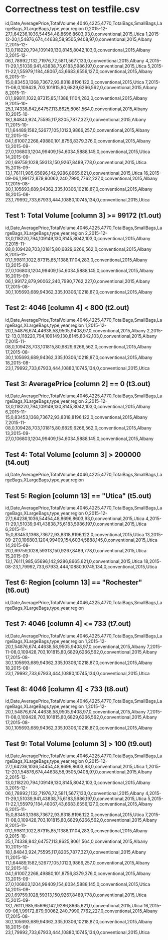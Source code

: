 # Correctness test on testfile.csv

id,Date,AveragePrice,TotalVolume,4046,4225,4770,TotalBags,SmallBags,LargeBags,XLargeBags,type,year,region
0,2015-12-27,1,64236,1036,54454,48,8696,8603,93,0,conventional,2015,Utica
1,2015-12-20,1,54876,674,44638,58,9505,9408,97,0,conventional,2015,Albany
2,2015-12-13,0,118220,794,109149,130,8145,8042,103,0,conventional,2015,Albany
3,2015-12-06,1,78992,1132,71976,72,5811,5677,133,0,conventional,2015,Albany
4,2015-11-29,1,51039,941,43838,75,6183,5986,197,0,conventional,2015,Utica
5,2015-11-22,1,55979,1184,48067,43,6683,6556,127,0,conventional,2015,Albany
6,2015-11-15,0,83453,1368,73672,93,8318,8196,122,0,conventional,2015,Utica
7,2015-11-08,0,109428,703,101815,80,6829,6266,562,0,conventional,2015,Albany
8,2015-11-01,1,99811,1022,87315,85,11388,11104,283,0,conventional,2015,Albany
9,2015-10-25,1,74338,842,64757,113,8625,8061,564,0,conventional,2015,Albany
10,2015-10-18,1,84843,924,75595,117,8205,7877,327,0,conventional,2015,Albany
11,2015-10-11,1,64489,1582,52677,105,10123,9866,257,0,conventional,2015,Albany
12,2015-10-04,1,61007,2268,49880,101,8756,8379,376,0,conventional,2015,Albany
13,2015-09-27,0,106803,1204,99409,154,6034,5888,145,0,conventional,2015,Utica
14,2015-09-20,1,69759,1028,59313,150,9267,8489,778,0,conventional,2015,Utica
15,2015-09-13,1,76111,985,65696,142,9286,8665,621,0,conventional,2015,Utica
16,2015-09-06,1,99172,879,90062,240,7990,7762,227,0,conventional,2015,Albany
17,2015-08-30,1,105693,689,94362,335,10306,10218,87,0,conventional,2015,Albany
18,2015-08-23,1,79992,733,67933,444,10880,10745,134,0,conventional,2015,Utica

## Test 1: Total Volume [column 3] >= 99172 (t1.out)
id,Date,AveragePrice,TotalVolume,4046,4225,4770,TotalBags,SmallBags,LargeBags,XLargeBags,type,year,region
2,2015-12-13,0,118220,794,109149,130,8145,8042,103,0,conventional,2015,Albany
7,2015-11-08,0,109428,703,101815,80,6829,6266,562,0,conventional,2015,Albany
8,2015-11-01,1,99811,1022,87315,85,11388,11104,283,0,conventional,2015,Albany
13,2015-09-27,0,106803,1204,99409,154,6034,5888,145,0,conventional,2015,Albany
16,2015-09-06,1,99172,879,90062,240,7990,7762,227,0,conventional,2015,Albany
17,2015-08-30,1,105693,689,94362,335,10306,10218,87,0,conventional,2015,Albany

## Test 2: 4046 [column 4] < 800 (t2.out)
id,Date,AveragePrice,TotalVolume,4046,4225,4770,TotalBags,SmallBags,LargeBags,XLargeBags,type,year,region
1,2015-12-20,1,54876,674,44638,58,9505,9408,97,0,conventional,2015,Albany
2,2015-12-13,0,118220,794,109149,130,8145,8042,103,0,conventional,2015,Albany
7,2015-11-08,0,109428,703,101815,80,6829,6266,562,0,conventional,2015,Albany
17,2015-08-30,1,105693,689,94362,335,10306,10218,87,0,conventional,2015,Albany
18,2015-08-23,1,79992,733,67933,444,10880,10745,134,0,conventional,2015,Utica

## Test 3: AveragePrice [column 2] == 0 (t3.out)
id,Date,AveragePrice,TotalVolume,4046,4225,4770,TotalBags,SmallBags,LargeBags,XLargeBags,type,year,region
2,2015-12-13,0,118220,794,109149,130,8145,8042,103,0,conventional,2015,Albany
6,2015-11-15,0,83453,1368,73672,93,8318,8196,122,0,conventional,2015,Albany
7,2015-11-08,0,109428,703,101815,80,6829,6266,562,0,conventional,2015,Albany
13,2015-09-27,0,106803,1204,99409,154,6034,5888,145,0,conventional,2015,Albany

## Test 4: Total Volume [column 3] > 200000 (t4.out)
id,Date,AveragePrice,TotalVolume,4046,4225,4770,TotalBags,SmallBags,LargeBags,XLargeBags,type,year,region

## Test 5: Region [column 13] == "Utica" (t5.out)
id,Date,AveragePrice,TotalVolume,4046,4225,4770,TotalBags,SmallBags,LargeBags,XLargeBags,type,year,region
0,2015-12-27,1,64236,1036,54454,48,8696,8603,93,0,conventional,2015,Utica
4,2015-11-29,1,51039,941,43838,75,6183,5986,197,0,conventional,2015,Utica
6,2015-11-15,0,83453,1368,73672,93,8318,8196,122,0,conventional,2015,Utica
13,2015-09-27,0,106803,1204,99409,154,6034,5888,145,0,conventional,2015,Utica
14,2015-09-20,1,69759,1028,59313,150,9267,8489,778,0,conventional,2015,Utica
15,2015-09-13,1,76111,985,65696,142,9286,8665,621,0,conventional,2015,Utica
18,2015-08-23,1,79992,733,67933,444,10880,10745,134,0,conventional,2015,Utica

## Test 6: Region [column 13] == "Rochester" (t6.out)
id,Date,AveragePrice,TotalVolume,4046,4225,4770,TotalBags,SmallBags,LargeBags,XLargeBags,type,year,region

## Test 7: 4046 [column 4] <= 733 (t7.out)
id,Date,AveragePrice,TotalVolume,4046,4225,4770,TotalBags,SmallBags,LargeBags,XLargeBags,type,year,region
1,2015-12-20,1,54876,674,44638,58,9505,9408,97,0,conventional,2015,Albany
7,2015-11-08,0,109428,703,101815,80,6829,6266,562,0,conventional,2015,Albany
17,2015-08-30,1,105693,689,94362,335,10306,10218,87,0,conventional,2015,Albany
18,2015-08-23,1,79992,733,67933,444,10880,10745,134,0,conventional,2015,Utica

## Test 8: 4046 [column 4] < 733 (t8.out)
id,Date,AveragePrice,TotalVolume,4046,4225,4770,TotalBags,SmallBags,LargeBags,XLargeBags,type,year,region
1,2015-12-20,1,54876,674,44638,58,9505,9408,97,0,conventional,2015,Albany
7,2015-11-08,0,109428,703,101815,80,6829,6266,562,0,conventional,2015,Albany
17,2015-08-30,1,105693,689,94362,335,10306,10218,87,0,conventional,2015,Albany

## Test 9: Total Volume [column 3] > 100 (t9.out)
id,Date,AveragePrice,TotalVolume,4046,4225,4770,TotalBags,SmallBags,LargeBags,XLargeBags,type,year,region
0,2015-12-27,1,64236,1036,54454,48,8696,8603,93,0,conventional,2015,Utica
1,2015-12-20,1,54876,674,44638,58,9505,9408,97,0,conventional,2015,Albany
2,2015-12-13,0,118220,794,109149,130,8145,8042,103,0,conventional,2015,Albany
3,2015-12-06,1,78992,1132,71976,72,5811,5677,133,0,conventional,2015,Albany
4,2015-11-29,1,51039,941,43838,75,6183,5986,197,0,conventional,2015,Utica
5,2015-11-22,1,55979,1184,48067,43,6683,6556,127,0,conventional,2015,Albany
6,2015-11-15,0,83453,1368,73672,93,8318,8196,122,0,conventional,2015,Utica
7,2015-11-08,0,109428,703,101815,80,6829,6266,562,0,conventional,2015,Albany
8,2015-11-01,1,99811,1022,87315,85,11388,11104,283,0,conventional,2015,Albany
9,2015-10-25,1,74338,842,64757,113,8625,8061,564,0,conventional,2015,Albany
10,2015-10-18,1,84843,924,75595,117,8205,7877,327,0,conventional,2015,Albany
11,2015-10-11,1,64489,1582,52677,105,10123,9866,257,0,conventional,2015,Albany
12,2015-10-04,1,61007,2268,49880,101,8756,8379,376,0,conventional,2015,Albany
13,2015-09-27,0,106803,1204,99409,154,6034,5888,145,0,conventional,2015,Utica
14,2015-09-20,1,69759,1028,59313,150,9267,8489,778,0,conventional,2015,Utica
15,2015-09-13,1,76111,985,65696,142,9286,8665,621,0,conventional,2015,Utica
16,2015-09-06,1,99172,879,90062,240,7990,7762,227,0,conventional,2015,Albany
17,2015-08-30,1,105693,689,94362,335,10306,10218,87,0,conventional,2015,Albany
18,2015-08-23,1,79992,733,67933,444,10880,10745,134,0,conventional,2015,Utica
